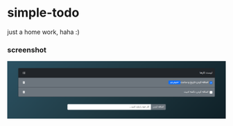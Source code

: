 # simple-todo
just a home work, haha :)


### screenshot
![](https://github.com/ali-moments/simple-todo/blob/main/images/screenshot.png)

